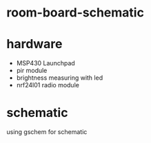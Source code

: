 room-board-schematic
====================
# hardware
- MSP430 Launchpad
- pir module
- brightness measuring with led
- nrf24l01 radio module

# schematic
using gschem for schematic